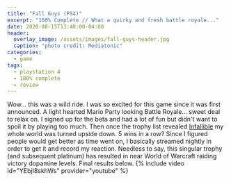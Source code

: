 ```yaml
---
title: "Fall Guys (PS4)"
excerpt: "100% Complete // What a quirky and fresh battle royale..."
date: 2020-08-15T13:40:00-04:00
header:
  overlay_image: /assets/images/fall-guys-header.jpg
  caption: "photo credit: Mediatonic"
categories:
  - game
tags:
  - playstation 4
  - 100% complete
  - review
---
```

Wow... this was a wild ride. I was so excited for this game since it was first announced. A light hearted Mario Party looking Battle Royale... sweet deal to relax on. I signed up for the beta and had a lot of fun but didn't want to spoil it by playing too much. Then once the trophy list revealed [Infallible](https://psnprofiles.com/trophy/11209-fall-guys-ultimate-knockout/16-infallible) my whole world was turned upside down. 5 wins in a row? Since I figured people would get better as time went on, I basically streamed nightly in order to get it and record my reaction. Needless to say, this singular trophy (and subsequent platinum) has resulted in near World of Warcraft raiding victory dopamine levels. Final results below.
{% include video id="YEbjI8skhWs" provider="youtube" %}
